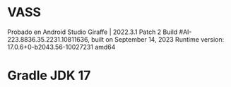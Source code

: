 # VASS

Probado en Android Studio Giraffe | 2022.3.1 Patch 2
Build #AI-223.8836.35.2231.10811636, built on September 14, 2023
Runtime version: 17.0.6+0-b2043.56-10027231 amd64

# Gradle JDK 17


